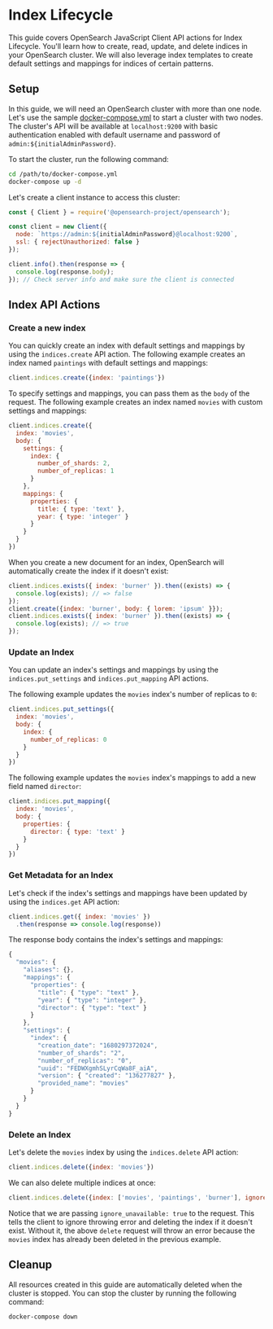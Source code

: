 # Index Lifecycle
This guide covers OpenSearch JavaScript Client API actions for Index Lifecycle. You'll learn how to create, read, update, and delete indices in your OpenSearch cluster. We will also leverage index templates to create default settings and mappings for indices of certain patterns.

## Setup

In this guide, we will need an OpenSearch cluster with more than one node. Let's use the sample [docker-compose.yml](https://opensearch.org/samples/docker-compose.yml) to start a cluster with two nodes. The cluster's API will be available at `localhost:9200` with basic authentication enabled with default username and password of `admin:${initialAdminPassword}`.

To start the cluster, run the following command:

```bash
cd /path/to/docker-compose.yml
docker-compose up -d
```

Let's create a client instance to access this cluster:

```javascript
const { Client } = require('@opensearch-project/opensearch');

const client = new Client({
  node: `https://admin:${initialAdminPassword}@localhost:9200`,
  ssl: { rejectUnauthorized: false }
});

client.info().then(response => {
  console.log(response.body);
}); // Check server info and make sure the client is connected
```

## Index API Actions

### Create a new index
You can quickly create an index with default settings and mappings by using the `indices.create` API action. The following example creates an index named `paintings` with default settings and mappings:

```javascript
client.indices.create({index: 'paintings'})
```
To specify settings and mappings, you can pass them as the `body` of the request. The following example creates an index named `movies` with custom settings and mappings:

```javascript
client.indices.create({
  index: 'movies',
  body: {
    settings: {
      index: {
        number_of_shards: 2,
        number_of_replicas: 1
      }
    },
    mappings: {
      properties: {
        title: { type: 'text' },
        year: { type: 'integer' }
      }
    }
  }
})
```
When you create a new document for an index, OpenSearch will automatically create the index if it doesn't exist:

```javascript
client.indices.exists({ index: 'burner' }).then((exists) => {
  console.log(exists); // => false
});
client.create({index: 'burner', body: { lorem: 'ipsum' }});
client.indices.exists({ index: 'burner' }).then((exists) => {
  console.log(exists); // => true
});
```


### Update an Index
You can update an index's settings and mappings by using the `indices.put_settings` and `indices.put_mapping` API actions. 

The following example updates the `movies` index's number of replicas to `0`:

```javascript
client.indices.put_settings({
  index: 'movies',
  body: {
    index: {
      number_of_replicas: 0
    }
  }
})
```
The following example updates the `movies` index's mappings to add a new field named `director`:

```javascript
client.indices.put_mapping({
  index: 'movies',
  body: {
    properties: {
      director: { type: 'text' }
    }
  }
})
```

### Get Metadata for an Index
Let's check if the index's settings and mappings have been updated by using the `indices.get` API action:

```javascript
client.indices.get({ index: 'movies' })
  .then(response => console.log(response))
```
The response body contains the index's settings and mappings:

```javascript
{
  "movies": {
    "aliases": {},
    "mappings": {
      "properties": {
        "title": { "type": "text" },
        "year": { "type": "integer" },
        "director": { "type": "text" }
      }
    },
    "settings": {
      "index": {
        "creation_date": "1680297372024",
        "number_of_shards": "2",
        "number_of_replicas": "0",
        "uuid": "FEDWXgmhSLyrCqWa8F_aiA",
        "version": { "created": "136277827" },
        "provided_name": "movies"
      }
    }
  }
}
```
### Delete an Index
Let's delete the `movies` index by using the `indices.delete` API action:

```javascript
client.indices.delete({index: 'movies'})
```
We can also delete multiple indices at once:

```javascript
client.indices.delete({index: ['movies', 'paintings', 'burner'], ignore_unavailable: true,})
```
Notice that we are passing `ignore_unavailable: true` to the request. This tells the client to ignore throwing error and deleting the index if it doesn't exist. Without it, the above `delete` request will throw an error because the `movies` index has already been deleted in the previous example.

## Cleanup

All resources created in this guide are automatically deleted when the cluster is stopped. You can stop the cluster by running the following command:

```bash
docker-compose down
```
